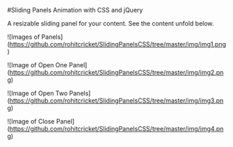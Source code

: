 #Sliding Panels Animation with CSS and jQuery

A resizable sliding panel for your content. See the content unfold below.

![Images of Panels]
(https://github.com/rohitcricket/SlidingPanelsCSS/tree/master/img/img1.png)

![Image of Open One Panel]
(https://github.com/rohitcricket/SlidingPanelsCSS/tree/master/img/img2.png)

![Image of Open Two Panels]
(https://github.com/rohitcricket/SlidingPanelsCSS/tree/master/img/img3.png)

![Image of Close Panel]
(https://github.com/rohitcricket/SlidingPanelsCSS/tree/master/img/img4.png)
